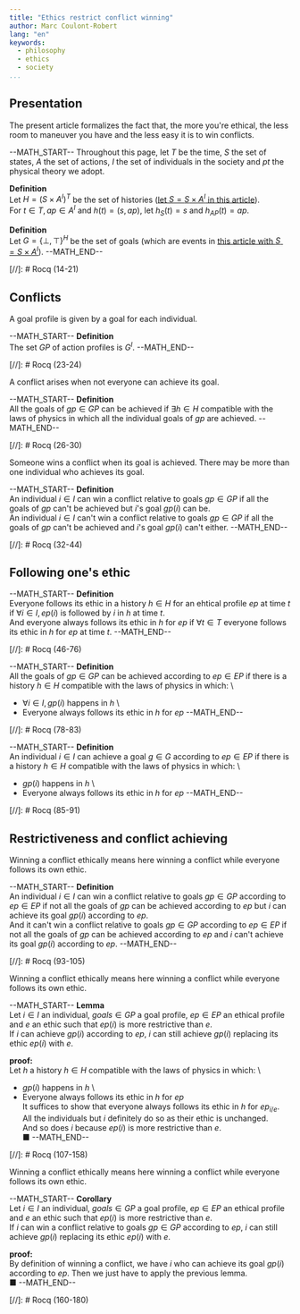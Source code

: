 ```yaml
---
title: "Ethics restrict conflict winning"
author: Marc Coulont-Robert
lang: "en"
keywords:
  - philosophy
  - ethics
  - society
...
```



## Presentation

The present article formalizes the fact that, the more you're ethical, the less room to maneuver you have and the less easy it is to win conflicts.

--MATH_START--
Throughout this page, let $T$ be the time, $S$ the set of states, $A$ the set of actions, $I$ the set of individuals in the society and $pt$ the physical theory we adopt.

$\mathbf{Definition}$\
Let $H = (S \times A^I)^T$ be the set of histories ([let $S = S \times A^I$ in this article](https://leibnizproject.com/Articles/deterministic_stochastic_physics.html)). \
For $t \in T, ap \in A^I$ and $h(t) = (s, ap)$, let $h_S(t) = s$ and $h_{AP}(t) = ap$.

$\mathbf{Definition}$\
Let $G = {\{⊥ ,⊤\}}^H$ be the set of goals (which are events in [this article with $S = S \times A^I$](https://leibnizproject.com/Articles/deterministic_stochastic_physics.html)).
--MATH_END--

[//]: # Rocq (14-21)


## Conflicts

A goal profile is given by a goal for each individual.

--MATH_START--
$\mathbf{Definition}$\
The set $GP$ of action profiles is $G^I$.
--MATH_END--

[//]: # Rocq (23-24)

A conflict arises when not everyone can achieve its goal.

--MATH_START--
$\mathbf{Definition}$\
All the goals of $gp \in GP$ can be achieved if $\exists h \in H$ compatible with the laws of physics in which all the individual goals of $gp$ are achieved.
--MATH_END--

[//]: # Rocq (26-30)

Someone wins a conflict when its goal is achieved. There may be more than one individual who achieves its goal.

--MATH_START--
$\mathbf{Definition}$\
An individual $i \in I$ can win a conflict relative to goals $gp \in GP$ if all the goals of $gp$ can't be achieved but $i$'s goal $gp(i)$ can be. \
An individual $i \in I$ can't win a conflict relative to goals $gp \in GP$ if all the goals of $gp$ can't be achieved and $i$'s goal $gp(i)$ can't either.
--MATH_END--

[//]: # Rocq (32-44)


## Following one's ethic

--MATH_START--
$\mathbf{Definition}$\
Everyone follows its ethic in a history $h \in H$ for an ehtical profile $ep$ at time $t$ if $\forall i \in I, ep(i)$ is followed by $i$ in $h$ at time $t$. \
And everyone always follows its ethic in $h$ for $ep$ if $\forall t \in T$ everyone follows its ethic in $h$ for $ep$ at time $t$.
--MATH_END--

[//]: # Rocq (46-76)

--MATH_START--
$\mathbf{Definition}$\
All the goals of $gp \in GP$ can be achieved according to $ep \in EP$ if there is a history $h \in H$ compatible with the laws of physics in which: \
- $\forall i \in I, gp(i)$ happens in $h$ \
- Everyone always follows its ethic in $h$ for $ep$
--MATH_END--

[//]: # Rocq (78-83)

--MATH_START--
$\mathbf{Definition}$\
An individual $i \in I$ can achieve a goal $g \in G$ according to $ep \in EP$ if there is a history $h \in H$ compatible with the laws of physics in which: \
- $gp(i)$ happens in $h$ \
- Everyone always follows its ethic in $h$ for $ep$
--MATH_END--

[//]: # Rocq (85-91)


## Restrictiveness and conflict achieving

Winning a conflict ethically means here winning a conflict while everyone follows its own ethic.

--MATH_START--
$\mathbf{Definition}$\
An individual $i \in I$ can win a conflict relative to goals $gp \in GP$ according to $ep \in EP$ if not all the goals of $gp$ can be achieved according to $ep$ but $i$ can achieve its goal $gp(i)$ according to $ep$. \
And it can't win a conflict relative to goals $gp \in GP$ according to $ep \in EP$ if not all the goals of $gp$ can be achieved according to $ep$ and $i$ can't achieve its goal $gp(i)$ according to $ep$.
--MATH_END--

[//]: # Rocq (93-105)

Winning a conflict ethically means here winning a conflict while everyone follows its own ethic.

--MATH_START--
$\mathbf{Lemma}$\
Let $i \in I$ an individual, $goals \in GP$ a goal profile, $ep \in EP$ an ethical profile and $e$ an ethic such that $ep(i)$ is more restrictive than $e$. \
If $i$ can achieve $gp(i)$ according to $ep$, $i$ can still achieve $gp(i)$ replacing its ethic $ep(i)$ with $e$.

$\mathbf{proof:}$\
Let $h$ a history $h \in H$ compatible with the laws of physics in which: \
- $gp(i)$ happens in $h$ \
- Everyone always follows its ethic in $h$ for $ep$ \
It suffices to show that everyone always follows its ethic in $h$ for $ep_{i/e}$. \
All the individuals but $i$ definitely do so as their ethic is unchanged. \
And so does $i$ because $ep(i)$ is more restrictive than $e$. \
■
--MATH_END--

[//]: # Rocq (107-158)

Winning a conflict ethically means here winning a conflict while everyone follows its own ethic.

--MATH_START--
$\mathbf{Corollary}$\
Let $i \in I$ an individual, $goals \in GP$ a goal profile, $ep \in EP$ an ethical profile and $e$ an ethic such that $ep(i)$ is more restrictive than $e$. \
If $i$ can win a conflict relative to goals $gp \in GP$ according to $ep$, $i$ can still achieve $gp(i)$ replacing its ethic $ep(i)$ with $e$.

$\mathbf{proof:}$\
By definition of winning a conflict, we have $i$ who can achieve its goal $gp(i)$ according to $ep$. Then we just have to apply the previous lemma. \
■
--MATH_END--

[//]: # Rocq (160-180)
